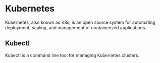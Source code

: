 # Kubernetes

Kubernetes, also known as K8s, is an open source system for automating
deployment, scaling, and management of containerized applications.

## Kubectl

Kubectl is a command line tool for managing Kubernetes clusters.
